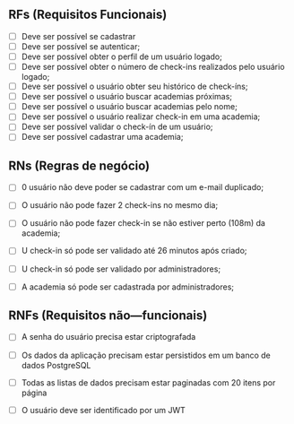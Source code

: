 ## RFs (Requisitos Funcionais)

- [ ] Deve ser possível se cadastrar
- [ ] Deve ser possível se autenticar;
- [ ] Deve ser possível obter o perfil de um usuário logado;
- [ ] Deve ser possível obter o número de check-ins realizados pelo usuário logado;
- [ ] Deve ser possível o usuário obter seu histórico de check-íns;
- [ ] Deve ser possível o usuário buscar academias próximas;
- [ ] Deve ser possível o usuário buscar academias pelo nome;
- [ ] Deve ser possível o usuário realizar check-in em uma academia;
- [ ] Deve ser possível validar o check-ín de um usuário;
- [ ] Deve ser possível cadastrar uma academia;

## RNs (Regras de negócio)

- [ ] 0 usuário não deve poder se cadastrar com um e-mail duplicado;
- [ ] O usuário não pode fazer 2 check-ins no mesmo dia;
- [ ] O usuário não pode fazer check-in se não estiver perto (108m) da academia;
- [ ] U check-in só pode ser validado até 26 minutos após criado;
- [ ] U check-in só pode ser validado por administradores;
- [ ] A academia só pode ser cadastrada por administradores;


## RNFs (Requisitos não—funcionais)   
- [ ] A senha do usuário precisa estar criptografada
- [ ] Os dados da aplicação precisam estar persistidos em um banco de dados PostgreSQL
- [ ] Todas as listas de dados precisam estar paginadas com 20 itens por página
- [ ] O usuário deve ser identificado por um JWT    

